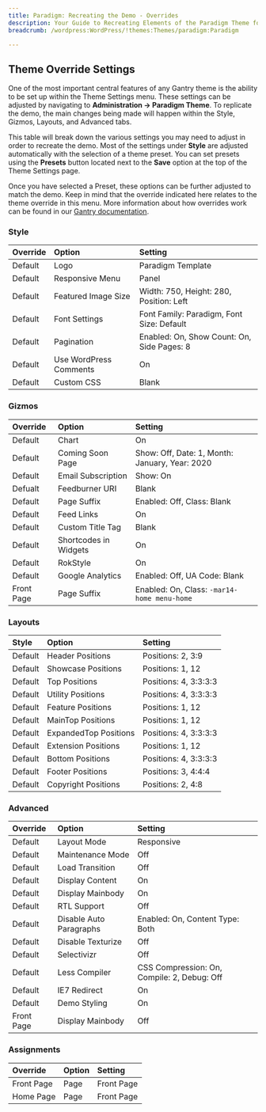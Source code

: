 ```yaml
---
title: Paradigm: Recreating the Demo - Overrides
description: Your Guide to Recreating Elements of the Paradigm Theme for WordPress
breadcrumb: /wordpress:WordPress/!themes:Themes/paradigm:Paradigm

---
```


Theme Override Settings
-----

One of the most important central features of any Gantry theme is the ability to be set up within the Theme Settings menu. These settings can be adjusted by navigating to **Administration -> Paradigm Theme**. To replicate the demo, the main changes being made will happen within the Style, Gizmos, Layouts, and Advanced tabs.

This table will break down the various settings you may need to adjust in order to recreate the demo. Most of the settings under **Style** are adjusted automatically with the selection of a theme preset. You can set presets using the **Presets** button located next to the **Save** option at the top of the Theme Settings page.

Once you have selected a Preset, these options can be further adjusted to match the demo. Keep in mind that the override indicated here relates to the theme override in this menu. More information about how overrides work can be found in our [Gantry documentation][override].

### Style

| Override   | Option                 | Setting                                    |  
| :--------- | :--------------------- | :----------------------------------------- |  
| Default    | Logo                   | Paradigm Template                          |   
| Default    | Responsive Menu        | Panel                                      |  
| Default    | Featured Image Size    | Width: 750, Height: 280, Position: Left    |  
| Default    | Font Settings          | Font Family: Paradigm, Font Size: Default  |  
| Default    | Pagination             | Enabled: On, Show Count: On, Side Pages: 8 |  
| Default    | Use WordPress Comments | On                                         |  
| Default    | Custom CSS             | Blank                                      |  

### Gizmos

| Override   | Option                | Setting                                        |  
| :--------- | :-------------------- | :--------------------------------------------- |  
| Default    | Chart                 | On                                             |  
| Default    | Coming Soon Page      | Show: Off, Date: 1, Month: January, Year: 2020 |  
| Default    | Email Subscription    | Show: On                                       |  
| Defualt    | Feedburner URI        | Blank                                          |  
| Default    | Page Suffix           | Enabled: Off, Class: Blank                     |  
| Default    | Feed Links            | On                                             |  
| Default    | Custom Title Tag      | Blank                                          |  
| Default    | Shortcodes in Widgets | On                                             |  
| Default    | RokStyle              | On                                             |  
| Default    | Google Analytics      | Enabled: Off, UA Code: Blank                   |  
| Front Page | Page Suffix           | Enabled: On, Class: `-mar14-home menu-home`    |  

### Layouts

|  Style  |         Option        |        Setting        |
| :------ | :-------------------- | :-------------------- |
| Default | Header Positions      | Positions: 2, 3:9     |
| Default | Showcase Positions    | Positions: 1, 12      |
| Default | Top Positions         | Positions: 4, 3:3:3:3 |
| Default | Utility Positions     | Positions: 4, 3:3:3:3 |
| Default | Feature Positions     | Positions: 1, 12      |
| Default | MainTop Positions     | Positions: 1, 12      |
| Default | ExpandedTop Positions | Positions: 4, 3:3:3:3 |
| Default | Extension Positions   | Positions: 1, 12      |
| Default | Bottom Positions      | Positions: 4, 3:3:3:3 |
| Default | Footer Positions      | Positions: 3, 4:4:4   |
| Default | Copyright Positions   | Positions: 2, 4:8     |

### Advanced

| Override   | Option                  | Setting                                     |  
| :--------- | :---------------------- | :------------------------------------------ |  
| Default    | Layout Mode             | Responsive                                  |  
| Default    | Maintenance Mode        | Off                                         |  
| Default    | Load Transition         | Off                                         |  
| Default    | Display Content         | On                                          |  
| Default    | Display Mainbody        | On                                          |  
| Default    | RTL Support             | Off                                         |  
| Default    | Disable Auto Paragraphs | Enabled: On, Content Type: Both             |  
| Default    | Disable Texturize       | Off                                         |  
| Default    | Selectivizr             | Off                                         |  
| Default    | Less Compiler           | CSS Compression: On, Compile: 2, Debug: Off |  
| Default    | IE7 Redirect            | On                                          |  
| Default    | Demo Styling            | On                                          |  
| Front Page | Display Mainbody        | Off                                         |    


### Assignments

| Override   | Option | Setting    |  
| :--------- | :----- | :--------- |  
| Front Page | Page   | Front Page |  
| Home Page  | Page   | Front Page |

[demo]: assets/Paradigm2.jpeg
[menu]: ../../start/menu.md
[override]: http://docs.gantry.org/gantry4/configure